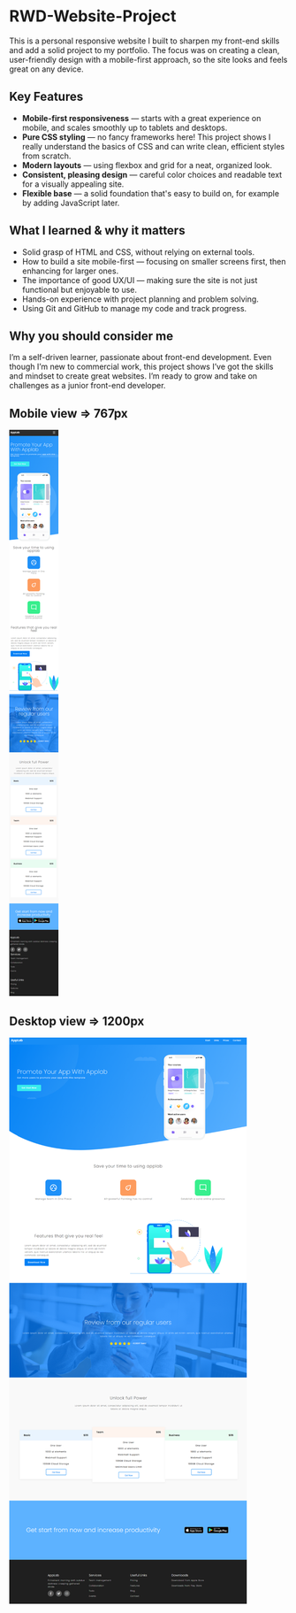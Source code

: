 # RWD-Website-Project

This is a personal responsive website I built to sharpen my front-end skills and add a solid project to my portfolio. The focus was on creating a clean, user-friendly design with a mobile-first approach, so the site looks and feels great on any device.

## Key Features

- **Mobile-first responsiveness** — starts with a great experience on mobile, and scales smoothly up to tablets and desktops.
- **Pure CSS styling** — no fancy frameworks here! This project shows I really understand the basics of CSS and can write clean, efficient styles from scratch.
- **Modern layouts** — using flexbox and grid for a neat, organized look.
- **Consistent, pleasing design** — careful color choices and readable text for a visually appealing site.
- **Flexible base** — a solid foundation that's easy to build on, for example by adding JavaScript later.

## What I learned & why it matters

- Solid grasp of HTML and CSS, without relying on external tools.
- How to build a site mobile-first — focusing on smaller screens first, then enhancing for larger ones.
- The importance of good UX/UI — making sure the site is not just functional but enjoyable to use.
- Hands-on experience with project planning and problem solving.
- Using Git and GitHub to manage my code and track progress.

## Why you should consider me

I’m a self-driven learner, passionate about front-end development. Even though I’m new to commercial work, this project shows I’ve got the skills and mindset to create great websites. I’m ready to grow and take on challenges as a junior front-end developer.

## Mobile view => 767px
![Mobile view => 767px](assets/mobile.png)
## Desktop view => 1200px
![Desktop view => 1199px](assets/desktop.png)